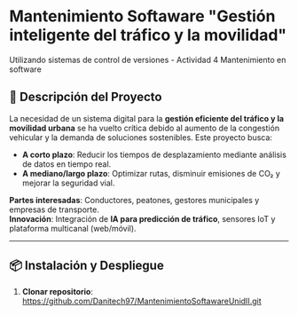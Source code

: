 # Mantenimiento Softaware "Gestión inteligente del tráfico y la movilidad"
Utilizando sistemas de control de versiones - Actividad 4 Mantenimiento en software


## **📌 Descripción del Proyecto**  
La necesidad de un sistema digital para la **gestión eficiente del tráfico y la movilidad urbana** se ha vuelto crítica debido al aumento de la congestión vehicular y la demanda de soluciones sostenibles. Este proyecto busca:  
- **A corto plazo**: Reducir los tiempos de desplazamiento mediante análisis de datos en tiempo real.  
- **A mediano/largo plazo**: Optimizar rutas, disminuir emisiones de CO₂ y mejorar la seguridad vial.  

**Partes interesadas**: Conductores, peatones, gestores municipales y empresas de transporte.  
**Innovación**: Integración de **IA para predicción de tráfico**, sensores IoT y plataforma multicanal (web/móvil).  

---

## **📦 Instalación y Despliegue**  
1. **Clonar repositorio**:  
   https://github.com/Danitech97/MantenimientoSoftawareUnidII.git
